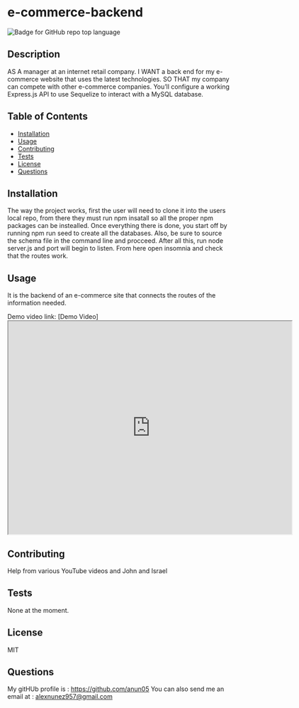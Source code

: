 # e-commerce-backend
  ![Badge for GitHub repo top language](https://img.shields.io/static/v1?label=License&message=MIT&color=brightgreen) 
  

  ## Description
  AS A manager at an internet retail company. I WANT a back end for my e-commerce website that uses the latest technologies. SO THAT my company can compete with other e-commerce companies. You’ll configure a working Express.js API to use Sequelize to interact with a MySQL database.


  ## Table of Contents
  * [Installation](#installation)
  * [Usage](#Usage)
  * [Contributing](#Contributing)
  * [Tests](#Tests)
  * [License](#License)
  * [Questions](#Questions)

  ## Installation
  The way the project works, first the user  will need to clone it into the users local repo, from there they must run npm insatall so all the proper npm packages can be instealled. Once everything there is done, you start off by running npm run seed to create all the databases. Also, be sure to source the schema file in the command line and procceed. After all this, run node server.js and port will begin to listen. From here open insomnia and check that the routes work.

  ## Usage
  It is the backend of an e-commerce site that connects the routes of the information needed.
 
  Demo video link: [Demo Video]<iframe src="https://drive.google.com/file/d/16Zo8wpBABAISM3K1s70d2ZjixB-vb7uo/preview" width="640" height="480"></iframe>


  ## Contributing
  Help from various YouTube videos and John and Israel

  ## Tests
  None at the moment.

  ## License
  MIT

  ## Questions
  My gitHUb profile is : https://github.com/anun05
  You can also send me an email at : alexnunez957@gmail.com

